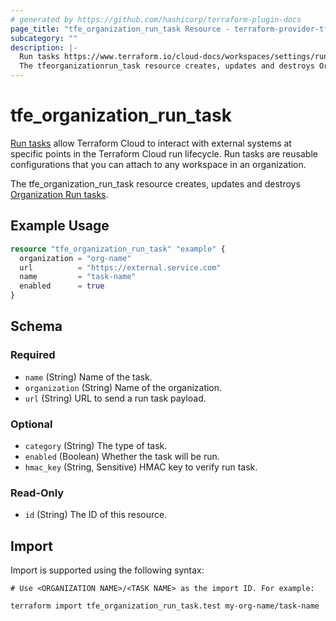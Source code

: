 ```yaml
---
# generated by https://github.com/hashicorp/terraform-plugin-docs
page_title: "tfe_organization_run_task Resource - terraform-provider-tfe"
subcategory: ""
description: |-
  Run tasks https://www.terraform.io/cloud-docs/workspaces/settings/run-tasks allow Terraform Cloud to interact with external systems at specific points in the Terraform Cloud run lifecycle. Run tasks are reusable configurations that you can attach to any workspace in an organization.
  The tfeorganizationrun_task resource creates, updates and destroys Organization Run tasks https://www.terraform.io/cloud-docs/workspaces/settings/run-tasks#creating-a-run-task.
---
```


# tfe_organization_run_task

[Run tasks](https://www.terraform.io/cloud-docs/workspaces/settings/run-tasks) allow Terraform Cloud to interact with external systems at specific points in the Terraform Cloud run lifecycle. Run tasks are reusable configurations that you can attach to any workspace in an organization.

 The tfe_organization_run_task resource creates, updates and destroys [Organization Run tasks](https://www.terraform.io/cloud-docs/workspaces/settings/run-tasks#creating-a-run-task).

## Example Usage 

```terraform
resource "tfe_organization_run_task" "example" {
  organization = "org-name"
  url          = "https://external.service.com"
  name         = "task-name"
  enabled      = true
}
```

<!-- schema generated by tfplugindocs -->
## Schema

### Required

- `name` (String) Name of the task.
- `organization` (String) Name of the organization.
- `url` (String) URL to send a run task payload.

### Optional

- `category` (String) The type of task.
- `enabled` (Boolean) Whether the task will be run.
- `hmac_key` (String, Sensitive) HMAC key to verify run task.

### Read-Only

- `id` (String) The ID of this resource.

## Import

Import is supported using the following syntax:

```shell
# Use <ORGANIZATION NAME>/<TASK NAME> as the import ID. For example:

terraform import tfe_organization_run_task.test my-org-name/task-name
```